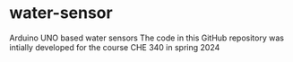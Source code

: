 # water-sensor
Arduino UNO based water sensors
The code in this GitHub repository was intially developed for the course CHE 340 in spring 2024

